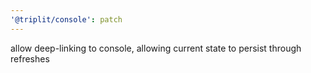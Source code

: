 ```yaml
---
'@triplit/console': patch
---
```


allow deep-linking to console, allowing current state to persist through refreshes
